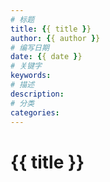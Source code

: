 ```yaml
---
# 标题
title: {{ title }}
author: {{ author }}
# 编写日期
date: {{ date }}
# 关键字
keywords:
# 描述
description:
# 分类
categories:
---
```


# {{ title }}
